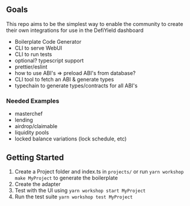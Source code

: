## Goals

This repo aims to be the simplest way to enable the community to create their own integrations for use in the DefiYield dashboard

- Boilerplate Code Generator
- CLI to serve WebUI
- CLI to run tests
- optional? typescript support
- prettier/eslint
- how to use ABI's => preload ABI's from database?
- CLI tool to fetch an ABI & generate types
- typechain to generate types/contracts for all ABI's

### Needed Examples

- masterchef
- lending
- airdrop/claimable
- liquidity pools
- locked balance variations (lock schedule, etc)

## Getting Started

1. Create a Project folder and index.ts in `projects/` or run `yarn workshop make MyProject` to generate the boilerplate
2. Create the adapter
3. Test with the UI using `yarn workshop start MyProject`
4. Run the test suite `yarn workshop test MyProject`
